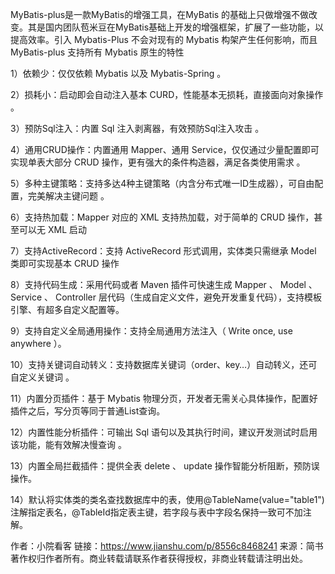 MyBatis-plus是一款MyBatis的增强工具，在MyBatis 的基础上只做增强不做改变。其是国内团队苞米豆在MyBatis基础上开发的增强框架，扩展了一些功能，以提高效率。引入 Mybatis-Plus 不会对现有的 Mybatis 构架产生任何影响，而且 MyBatis-plus 支持所有 Mybatis 原生的特性



1）依赖少：仅仅依赖 Mybatis 以及 Mybatis-Spring 。

2）损耗小：启动即会自动注入基本 CURD，性能基本无损耗，直接面向对象操作 。

3）预防Sql注入：内置 Sql 注入剥离器，有效预防Sql注入攻击 。

4）通用CRUD操作：内置通用 Mapper、通用 Service，仅仅通过少量配置即可实现单表大部分 CRUD 操作，更有强大的条件构造器，满足各类使用需求 。

5）多种主键策略：支持多达4种主键策略（内含分布式唯一ID生成器），可自由配置，完美解决主键问题 。

6）支持热加载：Mapper 对应的 XML 支持热加载，对于简单的 CRUD 操作，甚至可以无 XML 启动

7）支持ActiveRecord：支持 ActiveRecord 形式调用，实体类只需继承 Model 类即可实现基本 CRUD 操作

8）支持代码生成：采用代码或者 Maven 插件可快速生成 Mapper 、 Model 、 Service 、 Controller 层代码（生成自定义文件，避免开发重复代码），支持模板引擎、有超多自定义配置等。

9）支持自定义全局通用操作：支持全局通用方法注入（ Write once, use anywhere ）。

10）支持关键词自动转义：支持数据库关键词（order、key…）自动转义，还可自定义关键词 。

11）内置分页插件：基于 Mybatis 物理分页，开发者无需关心具体操作，配置好插件之后，写分页等同于普通List查询。

12）内置性能分析插件：可输出 Sql 语句以及其执行时间，建议开发测试时启用该功能，能有效解决慢查询 。

13）内置全局拦截插件：提供全表 delete 、 update 操作智能分析阻断，预防误操作。

14）默认将实体类的类名查找数据库中的表，使用@TableName(value="table1")注解指定表名，@TableId指定表主键，若字段与表中字段名保持一致可不加注解。



作者：小院看客
链接：https://www.jianshu.com/p/8556c8468241
来源：简书
著作权归作者所有。商业转载请联系作者获得授权，非商业转载请注明出处。